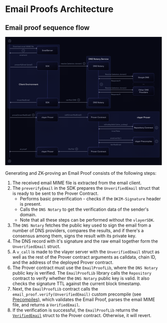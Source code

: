 # Email Proofs Architecture

## Email proof sequence flow

![Architecture diagram](../../images/architecture/email-sequence.png)

Generating and ZK-proving an Email Proof consists of the following steps:
1. The received email MIME file is extracted from the email client.
2. The `preverifyEmail` in the SDK prepares the `UnverifiedEmail` struct that is ready to be sent to the Prover Contract.
    - Performs basic preverification - checks if the `DKIM-Signature` header is present.
    - Calls the `DNS Notary` to get the verification data of the sender's domain.
    - Note that all these steps can be performed without the `vlayerSDK`.
3. The `DNS Notary` fetches the public key used to sign the email from a number of DNS providers, compares the results, and if there's a consensus among them, signs the result with its private key.
4. The DNS record with it's signature and the raw email together form the `UnverifiedEmail` struct.
5. A `v_call` is made to the vlayer server with the `UnverifiedEmail` struct as well as the rest of the Prover contract arguments as calldata, chain ID, and the address of the deployed Prover contract.
6. The Prover contract must use the `EmailProofLib`, where the `DNS Notary` public key is verified. The `EmailProofLib` library calls the `Repository` contract to verify whether the `DNS Notary` public key is valid. It also checks the signature TTL against the current block timestamp.
7. Next, the `EmailProofLib` contract calls the `email_proof.verify(UnverifiedEmail)` custom precompile (see [Precompiles](./prover.md#precompiles)), which validates the Email Proof, parses the email MIME file, and returns a `VerifiedEmail`.
8. If the verification is successful, the `EmailProofLib` returns the [`VerifiedEmail`](./solidity.md#verified-email) struct to the Prover contract. Otherwise, it will revert.